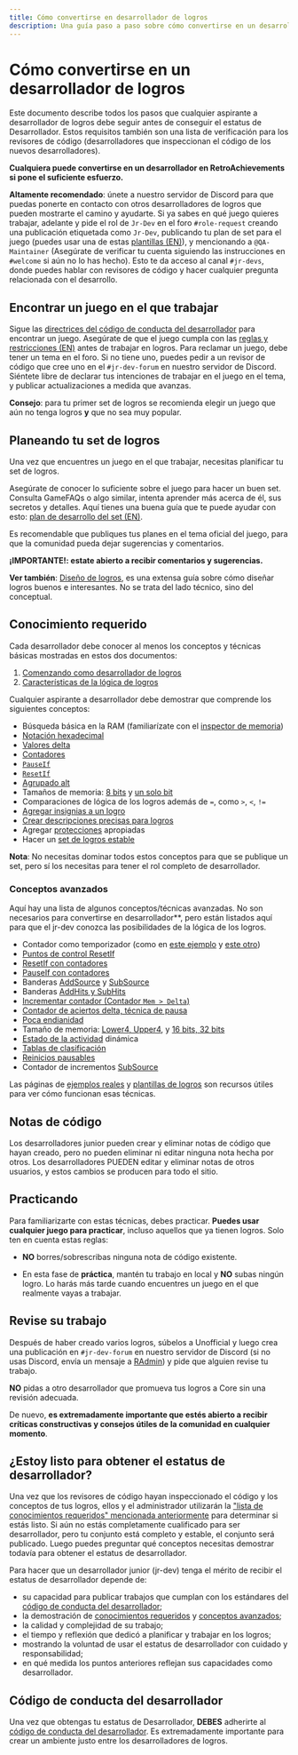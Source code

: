 ```yaml
---
title: Cómo convertirse en desarrollador de logros
description: Una guía paso a paso sobre cómo convertirse en un desarrollador de RetroAchievements, incluyendo el conocimiento requerido, planificación y mejores prácticas.
---
```


# Cómo convertirse en un desarrollador de logros

Este documento describe todos los pasos que cualquier aspirante a desarrollador de logros debe seguir antes de conseguir el estatus de Desarrollador.
Estos requisitos también son una lista de verificación para los revisores de código (desarrolladores que inspeccionan el código de los nuevos desarrolladores).

**Cualquiera puede convertirse en un desarrollador en RetroAchievements si pone el suficiente esfuerzo.**

**Altamente recomendado**: únete a nuestro servidor de Discord para que puedas ponerte en contacto con otros desarrolladores de logros que pueden mostrarte el camino y ayudarte. Si ya sabes en qué juego quieres trabajar, adelante y pide el rol de `Jr-Dev` en el foro `#role-request` creando una publicación etiquetada como `Jr-Dev`, publicando tu plan de set para el juego (puedes usar una de estas [plantillas (EN)](https://docs.google.com/spreadsheets/d/1VC2phJ9AUcZK5Ll4bVuMpJXED8QdM_nw8OdSAuLc3bI/edit)), y mencionando a `@QA-Maintainer` (Asegúrate de verificar tu cuenta siguiendo las instrucciones en `#welcome` si aún no lo has hecho). Esto te da acceso al canal `#jr-devs`, donde puedes hablar con revisores de código y hacer cualquier pregunta relacionada con el desarrollo.

## Encontrar un juego en el que trabajar

[//]: # (TODO: Review the anchor)
Sigue las [directrices del código de conducta del desarrollador](/es/guidelines/developers/code-of-conduct#working-on-empty-sets) para encontrar un juego.
Asegúrate de que el juego cumpla con las [reglas y restricciones (EN)](/developer-docs/jr-dev-rules#rules-and-restrictions) antes de trabajar en logros.
Para reclamar un juego, debe tener un tema en el foro.
Si no tiene uno, puedes pedir a un revisor de código que cree uno en el `#jr-dev-forum` en nuestro servidor de Discord.
Siéntete libre de declarar tus intenciones de trabajar en el juego en el tema, y publicar actualizaciones a medida que avanzas.

**Consejo**: para tu primer set de logros se recomienda elegir un juego que aún no tenga logros **y** que no sea muy popular.

## Planeando tu set de logros

Una vez que encuentres un juego en el que trabajar, necesitas planificar tu set de logros.

Asegúrate de conocer lo suficiente sobre el juego para hacer un buen set. Consulta GameFAQs o algo similar, intenta aprender más acerca de él, sus secretos y detalles.
Aquí tienes una buena guía que te puede ayudar con esto:
[plan de desarrollo del set (EN)](/es/developer-docs/set-development-roadmap).

Es recomendable que publiques tus planes en el tema oficial del juego, para que la comunidad pueda dejar sugerencias y comentarios.

**¡IMPORTANTE!: estate abierto a recibir comentarios y sugerencias.**

**Ver también**: [Diseño de logros](/es/developer-docs/achievement-design), es una extensa guía sobre cómo diseñar logros buenos e interesantes. No se trata del lado técnico, sino del conceptual.

## Conocimiento requerido

Cada desarrollador debe conocer al menos los conceptos y técnicas básicas mostradas en estos dos documentos:

1. [Comenzando como desarrollador de logros](/es/developer-docs/getting-started-as-an-achievement-developer)
2. [Características de la lógica de logros](/es/orphaned/achievement-logic-features)

Cualquier aspirante a desarrollador debe demostrar que comprende los siguientes conceptos:

[//]: # (TODO: Review the anchors)
- Búsqueda básica en la RAM (familiarízate con el [inspector de memoria](/es/developer-docs/memory-inspector))
- [Notación hexadecimal](/es/developer-docs/memory-inspector#decimal-binary-and-hexadecimal-notations)
- [Valores delta](/es/developer-docs/delta-values)
- [Contadores](/es/developer-docs/hit-counts)
- [`PauseIf`](/es/developer-docs/flags/pauseif)
- [`ResetIf`](/es/developer-docs/flags/resetif)
- [Agrupado alt](/es/developer-docs/alt-groups)
- Tamaños de memoria: [8 bits](/es/developer-docs/memory-inspector#8-bit-mode) y [un solo bit](/es/developer-docs/memory-inspector#single-bits)
- Comparaciones de lógica de los logros además de `=`, como `>`, `<`, `!=`
- [Agregar insignias a un logro](/es/general/ways-to-contribute)
- [Crear descripciones precisas para logros](/es/guidelines/developers/code-of-conduct#basic-achievement-design-guidelines)
- Agregar [protecciones](/es/developer-docs/getting-started-as-an-achievement-developer#important-tips) apropiadas
- Hacer un [set de logros estable](/es/developer-docs/getting-started-as-an-achievement-developer#important-tips)

**Nota**: No necesitas dominar todos estos conceptos para que se publique un set, pero sí los necesitas para tener el rol completo de desarrollador.

### Conceptos avanzados

Aquí hay una lista de algunos conceptos/técnicas avanzadas.
No son necesarios para convertirse en desarrollador**, pero están listados aquí para que el jr-dev conozca las posibilidades de la lógica de los logros.

[//]: # (TODO: Review the anchors)
- Contador como temporizador (como en [este ejemplo](/es/developer-docs/real-examples/using-hit-counts-as-a-timer.html) y [este otro](/es/developer-docs/real-examples/creating-a-timer-with-reset-if-hits-based-on-the-speed-of-the-game.html))
- [Puntos de control ResetIf](/es/developer-docs/achievement-templates.html#finish-level-n-without-dying-or-getting-hit-using-a-weapon-etc)
- [ResetIf con contadores](/es/developer-docs/flags/resetif.html#resetif-with-hit-counts)
- [PauseIf con contadores](/es/developer-docs/flags/pauseif.html#pauseif-with-hit-counts)
- Banderas [AddSource](/es/developer-docs/flags/addsource.html) y [SubSource](/es/developer-docs/flags/subsource.html)
- Banderas [AddHits y SubHits](/es/developer-docs/flags/addhits-subhits.html)
- [Incrementar contador (Contador `Mem > Delta`)](/es/developer-docs/real-examples/using-delta-values-and-hit-counts-to-detect-an-increment.html)
- [Contador de aciertos delta, técnica de pausa](/es/developer-docs/achievement-templates.html#check-for-a-specific-value-changing-to-another-specific-value-ten-times)
- [Poca endianidad](/es/developer-docs/memory-inspector.html#endianness)
- Tamaño de memoria: [Lower4, Upper4](/es/developer-docs/memory-inspector.html#upper4-and-lower4), y [16 bits, 32 bits](/es/developer-docs/memory-inspector.html#1632-bit-mode)
- [Estado de la actividad](/es/developer-docs/rich-presence.html) dinámica
- [Tablas de clasificación](/es/developer-docs/leaderboards.html)
- [Reinicios pausables](/es/developer-docs/achievement-templates.html#conditional-resets)
- Contador de incrementos [SubSource](/es/developer-docs/flags/subsource.html#using-subsource-to-count-increments)

Las páginas de [ejemplos reales](/es/developer-docs/real-examples.html) y [plantillas de logros](/es/developer-docs/achievement-templates.html) son recursos útiles para ver cómo funcionan esas técnicas.

## Notas de código

Los desarrolladores junior pueden crear y eliminar notas de código que hayan creado, pero no pueden eliminar ni editar ninguna nota hecha por otros.
Los desarrolladores PUEDEN editar y eliminar notas de otros usuarios, y estos cambios se producen para todo el sitio.

## Practicando

Para familiarizarte con estas técnicas, debes practicar. **Puedes usar cualquier juego para practicar**, incluso aquellos que ya tienen logros. Solo ten en cuenta estas reglas:

- **NO** borres/sobrescribas ninguna nota de código existente.

- En esta fase de **práctica**, mantén tu trabajo en local y **NO** subas ningún logro. Lo harás más tarde cuando encuentres un juego en el que realmente vayas a trabajar.

## Revise su trabajo

Después de haber creado varios logros, súbelos a Unofficial y luego crea una publicación en `#jr-dev-forum` en nuestro servidor de Discord (si no usas Discord, envía un mensaje a [RAdmin](http://retroachievements.org/user/RAdmin)) y pide que alguien revise tu trabajo.

**NO** pidas a otro desarrollador que promueva tus logros a Core sin una revisión adecuada.

De nuevo, **es extremadamente importante que estés abierto a recibir críticas constructivas y consejos útiles de la comunidad en cualquier momento**.

## ¿Estoy listo para obtener el estatus de desarrollador?

Una vez que los revisores de código hayan inspeccionado el código y los conceptos de tus logros, ellos y el administrador utilizarán la ["lista de conocimientos requeridos" mencionada anteriormente](#conocimiento-requerido) para determinar si estás listo.
Si aún no estás completamente cualificado para ser desarrollador, pero tu conjunto está completo y estable, el conjunto será publicado.
Luego puedes preguntar qué conceptos necesitas demostrar todavía para obtener el estatus de desarrollador.

Para hacer que un desarrollador junior (jr-dev) tenga el mérito de recibir el estatus de desarrollador depende de:

- su capacidad para publicar trabajos que cumplan con los estándares del [código de conducta del desarrollador](/es/guidelines/developers/code-of-conduct);
- la demostración de [conocimientos requeridos](#conocimiento-requerido) y [conceptos avanzados](#conceptos-avanzados);
- la calidad y complejidad de su trabajo;
- el tiempo y reflexión que dedicó a planificar y trabajar en los logros;
- mostrando la voluntad de usar el estatus de desarrollador con cuidado y responsabilidad;
- en qué medida los puntos anteriores reflejan sus capacidades como desarrollador.

## Código de conducta del desarrollador

Una vez que obtengas tu estatus de Desarrollador, **DEBES** adherirte al [código de conducta del desarrollador](/es/guidelines/developers/code-of-conduct).
Es extremadamente importante para crear un ambiente justo entre los desarrolladores de logros.
